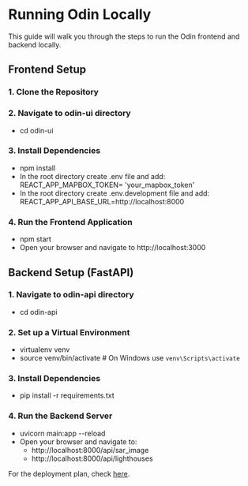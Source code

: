 # Running Odin Locally

This guide will walk you through the steps to run the Odin frontend and backend locally.

## Frontend Setup

### 1. Clone the Repository

### 2. Navigate to odin-ui directory
- cd odin-ui

### 3. Install Dependencies
- npm install
- In the root directory create .env file and add: REACT_APP_MAPBOX_TOKEN= 'your_mapbox_token'
- In the root directory create .env.development file and add: REACT_APP_API_BASE_URL=http://localhost:8000

### 4. Run the Frontend Application
- npm start
- Open your browser and navigate to http://localhost:3000

## Backend Setup (FastAPI)

### 1. Navigate to odin-api directory
- cd odin-api

### 2. Set up a Virtual Environment
- virtualenv venv
- source venv/bin/activate # On Windows use `venv\Scripts\activate`

### 3. Install Dependencies
- pip install -r requirements.txt

### 4. Run the Backend Server
- uvicorn main:app --reload
- Open your browser and navigate to:
    - http://localhost:8000/api/sar_image
    - http://localhost:8000/api/lighthouses 


For the deployment plan, check [here](./deployment_plan.md).